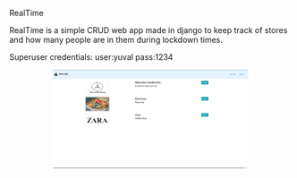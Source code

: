 RealTime

RealTime is a simple CRUD web app made in django to keep track of stores and how many people are
in them during lockdown times.

Superuser credentials:
user:yuval
pass:1234


<p align="center">
  <img src="read.png" width="350" title="hover text">
</p>